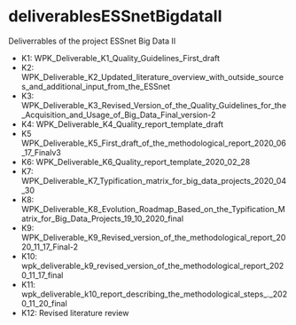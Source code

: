 # deliverablesESSnetBigdataII
Deliverrables of the project ESSnet Big Data II
- K1: WPK_Deliverable_K1_Quality_Guidelines_First_draft
- K2: WPK_Deliverable_K2_Updated_literature_overview_with_outside_sources_and_additional_input_from_the_ESSnet
- K3: WPK_Deliverable_K3_Revised_Version_of_the_Quality_Guidelines_for_the_Acquisition_and_Usage_of_Big_Data_Final_version-2
- K4: WPK_Deliverable_K4_Quality_report_template_draft
- K5 WPK_Deliverable_K5_First_draft_of_the_methodological_report_2020_06_17_Finalv3
- K6: WPK_Deliverable_K6_Quality_report_template_2020_02_28
- K7: WPK_Deliverable_K7_Typification_matrix_for_big_data_projects_2020_04_30
- K8: WPK_Deliverable_K8_Evolution_Roadmap_Based_on_the_Typification_Matrix_for_Big_Data_Projects_19_10_2020_final
- K9: WPK_Deliverable_K9_Revised_version_of_the_methodological_report_2020_11_17_Final-2
- K10: wpk_deliverable_k9_revised_version_of_the_methodological_report_2020_11_17_final
- K11: wpk_deliverable_k10_report_describing_the_methodological_steps_._2020_11_20_final
- K12: Revised literature review